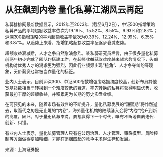 # 从狂飙到内卷 量化私募江湖风云再起

私募排排网最新数据显示，2019年至2023年（截至6月2日），中证500指增策略私募产品的平均超额收益率依次为19.19%、15.52%、8.55%、9.93%和2.86%；沪深300指增策略的平均超额收益率依次为0.39%、12.24%、12.99%、6.35%和3.87%。从趋势上来看，指增策略超额收益率呈逐步衰减态势。

超额收益衰减后，人才之争自然愈演愈烈。某私募研究员坦言，由于很多量化私募前两年初步完成了团队的搭建工作，在超额收益获取难度越来越大的情况下，头部机构对优秀人才的渴求更为强烈，因此行业频频出现“挖角”、人才争夺纠纷等现象，天价薪资也常被当作量化的标签。

业内人士表示，目前沪深300、中证500指数增强策略拥挤度较高，创新布局其他宽基指数相当于转换到一个难度较低的赛道，率先转换的私募将获得明显优势，收获最初丰厚的超额收益，并积累更为长期的历史实盘业绩。

在可预见的未来，随着市场有效性的不断提升，量化私募发展的“甜蜜期”将悄然逝去，取而代之的是无止境的“内卷”，海外量化机构的陆续涌入会将“内卷”抬升到新的高度。因此，对于量化私募来说，要想赢得下一个时代，唯有不断地自我迭代、创新、纠错。

有业内人士表示，量化私募管理人只有在公司治理、人才管理、策略模型、风险控制等方面做得更加精细，才能在硝烟四起的竞争中求得生存和发展。

来源：上海证券报